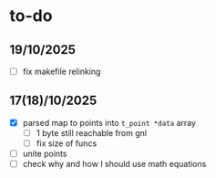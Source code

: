# to-do

## 19/10/2025

- [ ] fix makefile relinking

## 17(18)/10/2025

- [X] parsed map to points into `t_point *data` array
    - [ ] 1 byte still reachable from gnl
    - [ ] fix size of funcs

- [ ] unite points
- [ ] check why and how I should use math equations
